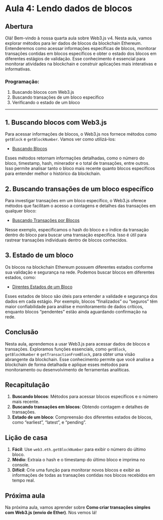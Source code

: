 # Aula 4: **Lendo dados de blocos**

## Abertura

Olá! Bem-vindo à nossa quarta aula sobre Web3.js v4. Nesta aula, vamos explorar métodos para ler dados de blocos da blockchain Ethereum. Entenderemos como acessar informações específicas de blocos, monitorar transações contidas em blocos específicos e obter o estado dos blocos em diferentes estágios de validação. Esse conhecimento é essencial para monitorar atividades na blockchain e construir aplicações mais interativas e informativas.

### Programação:

1. Buscando blocos com Web3.js
2. Buscando transações de um bloco específico
3. Verificando o estado de um bloco

---

## 1. Buscando blocos com Web3.js

Para acessar informações de blocos, o Web3.js nos fornece métodos como `getBlock` e `getBlockNumber`. Vamos ver como utilizá-los:

- [Buscando Blocos](../playground/aula4/getBlock.js)

Esses métodos retornam informações detalhadas, como o número do bloco, timestamp, hash, minerador e o total de transações, entre outros. Isso permite analisar tanto o bloco mais recente quanto blocos específicos para entender melhor o histórico da blockchain.

## 2. Buscando transações de um bloco específico

Para investigar transações em um bloco específico, o Web3.js oferece métodos que facilitam o acesso a contagens e detalhes das transações em qualquer bloco:

- [Buscando Transações por Blocos](../playground/aula4/getTxFromBlock.js)

Nesse exemplo, especificamos o hash do bloco e o índice da transação dentro do bloco para buscar uma transação específica. Isso é útil para rastrear transações individuais dentro de blocos conhecidos.

## 3. Estado de um bloco

Os blocos na blockchain Ethereum possuem diferentes estados conforme sua validação e segurança na rede. Podemos buscar blocos em diferentes estados, como:

- [Direntes Estados de um Bloco](../playground/aula4/getBlockState.js)

Esses estados de bloco são úteis para entender a validade e segurança dos dados em cada estágio. Por exemplo, blocos “finalizados” ou “seguros” têm maior confiabilidade para análise e monitoramento de dados críticos, enquanto blocos “pendentes” estão ainda aguardando confirmação na rede.

## Conclusão

Nesta aula, aprendemos a usar Web3.js para acessar dados de blocos e transações. Exploramos funções essenciais, como `getBlock`, `getBlockNumber` e `getTransactionFromBlock`, para obter uma visão abrangente da blockchain. Esse conhecimento permite que você analise a blockchain de forma detalhada e aplique esses métodos para monitoramento ou desenvolvimento de ferramentas analíticas.

## Recapitulação

1. **Buscando blocos**: Métodos para acessar blocos específicos e o número mais recente.
2. **Buscando transações em blocos**: Obtendo contagem e detalhes de transações.
3. **Estado de um bloco**: Compreensão dos diferentes estados de blocos, como “earliest”, “latest”, e “pending”.

## Lição de casa

1. **Fácil**: Use `web3.eth.getBlockNumber` para exibir o número do último bloco.
2. **Médio**: Extraia o hash e o timestamp do último bloco e imprima no console.
3. **Difícil**: Crie uma função para monitorar novos blocos e exibir as informações de todas as transações contidas nos blocos recebidos em tempo real.

## Próxima aula

Na próxima aula, vamos aprender sobre **Como criar transações simples com Web3.js (envio de Ether)**. Nos vemos lá!
